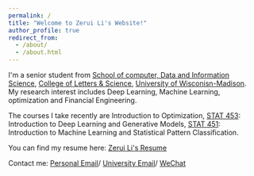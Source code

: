 ```yaml
---
permalink: /
title: "Welcome to Zerui Li's Website!"
author_profile: true
redirect_from: 
  - /about/
  - /about.html
---
```


I'm a senior student from [School of computer, Data and Information Science](http://ls.wisc.edu/areas-of-study/cdis), [College of Letters & Science](https://ls.wisc.edu/), [University of Wisconisn-Madison](https://www.wisc.edu/). My research interest includes Deep Learning, Machine Learning, optimization and Financial Engineering.

The courses I take recently are Introduction to Optimization, [STAT 453](https://pages.stat.wisc.edu/~sraschka/teaching/stat453-ss2020/): Introduction to Deep Learning and Generative Models, [STAT 451](https://pages.stat.wisc.edu/~jgillett/451/): Introduction to Machine Learning and Statistical Pattern Classification.

You can find my resume here: [Zerui Li's Resume](../assets/resume_0522)

Contact me: [Personal Email](mailto:ZL202208@hotmail.com)/ [University Email](mailto:zli2529@wisc.edu)/ [WeChat](../images/mywechat.jpg)


